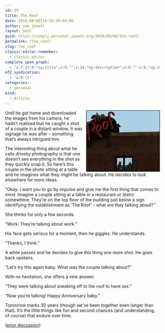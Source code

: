 ```yaml
---
id: 15
title: The Roof
date: 2010-08-08T14:56:29-04:00
author: joe jenett
layout: post
guid: https://simply.personal.jenett.org/2010/08/08/the-roof/
permalink: /the_roof/
slug: the_roof
classic-editor-remember:
  - classic-editor
complete_open_graph:
  - 'a:7:{s:8:"og:title";s:0:"";s:14:"og:description";s:0:"";s:8:"og:image";s:0:"";s:7:"og:type";s:0:"";s:12:"twitter:card";s:7:"summary";s:19:"twitter:description";s:0:"";s:15:"twitter:creator";s:0:"";}'
mf2_syndication:
  - 'a:0:{}'
categories:
  - personal
kind:
  - Article
---
```

<p> <img style="position:relative;float:right;margin-left:12px;" src="../images/the-roof.jpg" width="240" height="200" />Until he got home and downloaded the images from his camera, he hadn’t realized that he caught a shot of a couple in a distant window. It was signage he was after – something that’s always intrigued him.</p>
<p>The interesting thing about what he calls driveby photography is that one doesn’t see everything in the shot as they quickly snap it. So here’s this couple in the photo sitting at a table and he imagines what they might be talking about. He decides to look elsewhere for more ideas.</p>
<p>“Okay. I want you to go by impulse and give me the first thing that comes to mind. Imagine a couple sitting at a table in a restaurant or bistro somewhere. They’re on the top floor of the building just below a sign identifying the establishment as ‘The Roof’ – what are they talking about?”</p>
<p>She thinks for only a few seconds.</p>
<p>“Work. They’re talking about work.”</p>
<p>His face gets serious for a moment, then he giggles. He understands.</p>
<p>“Thanks, I think.”</p>
<p>A while passes and he decides to give this thing one more shot. He goes back upstairs.</p>
<p>“Let’s try this again baby. What was the couple talking about?”</p>
<p>With no hesitation, she offers a new answer.</p>
<p>“They were talking about sneaking off to the roof to have sex.”</p>
<p>“Now you’re talking! Happy Anniversary baby.”</p>
<p>Tomorrow marks 30 years (though we’ve been together even longer than that). It’s the little things like fun and second chances (and understanding, of course) that endure over time.</p>
<p>(<a href="https://disqus.com/home/discussion/jenettsimplypersonal/jenettsimplypersonal_the_roof/">prior discussion</a>)</p>